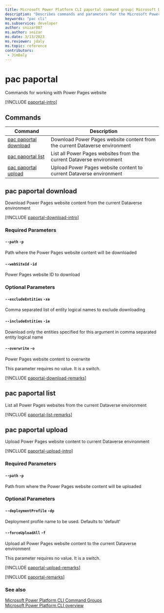 ```yaml
---
title: Microsoft Power Platform CLI paportal command group| Microsoft Docs
description: "Describes commands and parameters for the Microsoft Power Platform CLI paportal command group."
keywords: "pac cli"
ms.subservice: developer
author: snizar007
ms.author: snizar
ms.date: 3/13/2023
ms.reviewer: jdaly
ms.topic: reference
contributors: 
 - JimDaly
---
```

<!-- 
Do not edit this file. 
This file is generated by a program and any changes will be overwritten when this topic is re-generated.
Use the include files to add additional content to this topic.
-->
# pac paportal

Commands for working with Power Pages website

[!INCLUDE [paportal-intro](includes/paportal-intro.md)]

## Commands

|Command|Description|
|---------|---------|
|[pac paportal download](#pac-paportal-download)|Download Power Pages website content from the current Dataverse environment|
|[pac paportal list](#pac-paportal-list)|List all Power Pages websites from the current Dataverse environment|
|[pac paportal upload](#pac-paportal-upload)|Upload Power Pages website content to current Dataverse environment|


## pac paportal download

Download Power Pages website content from the current Dataverse environment

[!INCLUDE [paportal-download-intro](includes/paportal-download-intro.md)]


### Required Parameters

#### `--path` `-p`

Path where the Power Pages website content will be downloaded

#### `--webSiteId` `-id`

Power Pages website ID to download


### Optional Parameters

#### `--excludeEntities` `-xe`

Comma separated list of entity logical names to exclude downloading

#### `--includeEntities` `-ie`

Download only the entities specified for this argument in comma separated entity logical name

#### `--overwrite` `-o`

Power Pages website content to overwrite

This parameter requires no value. It is a switch.

[!INCLUDE [paportal-download-remarks](includes/paportal-download-remarks.md)]

## pac paportal list

List all Power Pages websites from the current Dataverse environment

[!INCLUDE [paportal-list-remarks](includes/paportal-list-remarks.md)]

## pac paportal upload

Upload Power Pages website content to current Dataverse environment

[!INCLUDE [paportal-upload-intro](includes/paportal-upload-intro.md)]


### Required Parameters

#### `--path` `-p`

Path from where the Power Pages website content will be uploaded


### Optional Parameters

#### `--deploymentProfile` `-dp`

Deployment profile name to be used. Defaults to 'default'

#### `--forceUploadAll` `-f`

Upload all Power Pages website content to the current Dataverse environment

This parameter requires no value. It is a switch.

[!INCLUDE [paportal-upload-remarks](includes/paportal-upload-remarks.md)]

[!INCLUDE [paportal-remarks](includes/paportal-remarks.md)]

### See also

[Microsoft Power Platform CLI Command Groups](index.md)<br />
[Microsoft Power Platform CLI overview](../introduction.md)